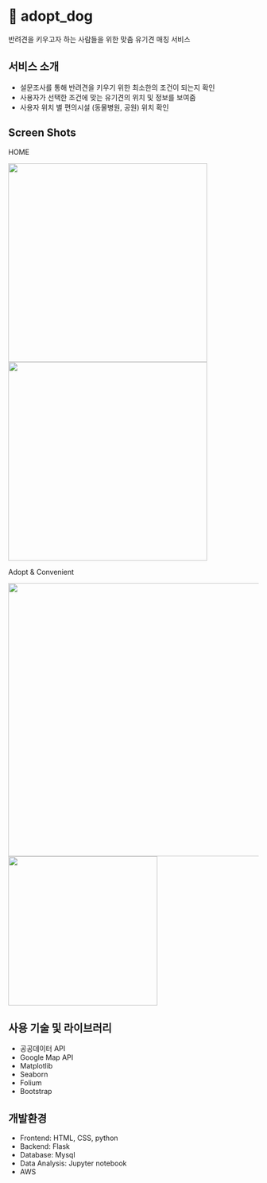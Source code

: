 # 🐶 adopt_dog
반려견을 키우고자 하는 사람들을 위한 맞춤 유기견 매칭 서비스

## 서비스 소개
- 설문조사를 통해 반려견을 키우기 위한 최소한의 조건이 되는지 확인
- 사용자가 선택한 조건에 맞는 유기견의 위치 및 정보를 보여줌
- 사용자 위치 별 편의시설 (동물병원, 공원) 위치 확인  

## Screen Shots
HOME

<img width="400" alt="" src="https://user-images.githubusercontent.com/34999925/75482545-5f0a0b80-59e8-11ea-90b4-56132b9782e2.png"><img width="400" alt="" src="https://user-images.githubusercontent.com/34999925/75482674-9f698980-59e8-11ea-84e9-9a204dfc59e4.png">

Adopt & Convenient

<img width="550" alt="" src="https://user-images.githubusercontent.com/34999925/75483035-4bab7000-59e9-11ea-8b09-e2b7daeb43b6.png"><img width="300" alt="" src="https://user-images.githubusercontent.com/34999925/75480194-2a945080-59e4-11ea-87bc-9ff470e3691b.png">

## 사용 기술 및 라이브러리
- 공공데이터 API
- Google Map API
- Matplotlib
- Seaborn
- Folium
- Bootstrap

## 개발환경
- Frontend: HTML, CSS, python
- Backend: Flask
- Database: Mysql 
- Data Analysis: Jupyter notebook
- AWS
